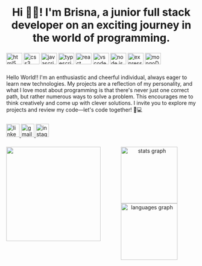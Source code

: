 <h1 align="center">Hi 👋🏽! I'm Brisna, a junior full stack developer on an exciting journey in the world of programming.</h1>

###

<div align="left">
  <img src="https://cdn.jsdelivr.net/gh/devicons/devicon/icons/html5/html5-original.svg" height="30" width="42" alt="html5 logo"  />
  <img src="https://cdn.jsdelivr.net/gh/devicons/devicon/icons/css3/css3-original.svg" height="30" width="42" alt="css3 logo"  />
  <img src="https://cdn.jsdelivr.net/gh/devicons/devicon/icons/javascript/javascript-original.svg" height="30" width="42" alt="javascript logo"  />
  <img src="https://res.cloudinary.com/dx8j6h1rb/image/upload/v1698351545/Hera%2C%20proyectos/logo-typescript_fd1o37.png" height="30" width="42" alt="typescript logo"  />
  <img src="https://cdn.jsdelivr.net/gh/devicons/devicon/icons/react/react-original.svg" height="30" width="42" alt="react logo"  />
  <img src="https://cdn.jsdelivr.net/gh/devicons/devicon/icons/vscode/vscode-original.svg" height="30" width="42" alt="vscode logo"  />
  <img src="https://res.cloudinary.com/dx8j6h1rb/image/upload/v1694866212/Hera%2C%20proyectos/nodejs_m10vls.png" height="30" width="42" alt="node js logo"  />
  <img src="https://res.cloudinary.com/dx8j6h1rb/image/upload/v1694866701/Hera%2C%20proyectos/png-transparent-express-js-node-js-javascript-mongodb-node-js-text-trademark-logo_qivmcc.png" height="30" width="42" alt="express logo"  />
  <img src="https://res.cloudinary.com/dx8j6h1rb/image/upload/v1694866727/Hera%2C%20proyectos/mongodb-logo-D13D67C930-seeklogo.com_gbaclq.png" height="30" width="42" alt="mongoDB logo"  />
  
</div>

###

<p align="left">Hello World!! I'm an enthusiastic and cheerful individual, always eager to learn new technologies. My projects are a reflection of my personality, and what I love most about programming is that there's never just one correct path, but rather numerous ways to solve a problem. This encourages me to think creatively and come up with clever solutions. I invite you to explore my projects and review my code—let's code together! 🚀💻</p>

###

<div align="left">
  <a href="https://www.linkedin.com/in/brisna-a-paez-m-283934154" target="_blank">
    <img src="https://img.shields.io/static/v1?message=LinkedIn&logo=linkedin&label=&color=0077B5&logoColor=white&labelColor=&style=for-the-badge" height="35" alt="linkedin logo"  />
  </a>
  <a href="mailto:brisnapaez25@gmail.com" target="_blank">
    <img src="https://img.shields.io/static/v1?message=Gmail&logo=gmail&label=&color=D14836&logoColor=white&labelColor=&style=for-the-badge" height="35" alt="gmail logo"  />
  </a>
  <a href="https://www.instagram.com/brisna_ayu/" target="_blank">
    <img src="https://img.shields.io/static/v1?message=Instagram&logo=instagram&label=&color=E4405F&logoColor=white&labelColor=&style=for-the-badge" height="35" alt="instagram logo"  />
  </a>
</div>

###

<img align="left" height="250" src="https://i.pinimg.com/originals/28/0f/cc/280fccfefed4c5af818e8589f0cf8215.gif" />

###

<div align="center">
  <img src="https://github-readme-stats.vercel.app/api?username=Brisnayu&hide_title=false&hide_rank=false&show_icons=true&include_all_commits=true&count_private=true&disable_animations=false&theme=dracula&locale=en&hide_border=false" height="150" alt="stats graph"  />
  <img src="https://github-readme-stats.vercel.app/api/top-langs?username=Brisnayu&locale=en&hide_title=false&layout=compact&card_width=320&langs_count=5&theme=dracula&hide_border=false" height="150" alt="languages graph"  />
</div>

###
